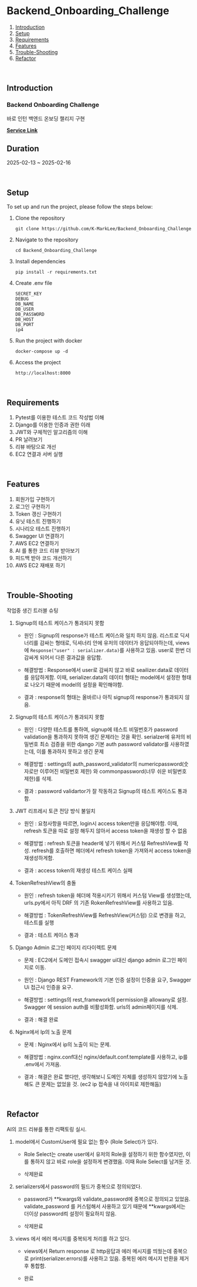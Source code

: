 # Backend_Onboarding_Challenge

1. [Introduction](#introduction)
2. [Setup](#setup)
3. [Requirements](#requirements)
4. [Features](#features)
5. [Trouble-Shooting](#trouble-shooting)
6. [Refactor](#refactor)
<br>

<a name="introduction"></a>
## Introduction
### Backend Onboarding Challenge
바로 인턴 백엔드 온보딩 챌리지 구현

**[Service Link](13.125.8.202)**

## Duration
2025-02-13 ~ 2025-02-16

<br>
<a name="setup"></a>

## Setup
To set up and run the project, please follow the steps below:

1. Clone the repository
    ```
    git clone https://github.com/K-MarkLee/Backend_Onboarding_Challenge
    ```

2. Navigate to the repository
    ```
    cd Backend_Onboarding_Challenge
    ```

3. Install dependencies
    ```
    pip install -r requirements.txt
    ```

4. Create .env file
    ```
    SECRET_KEY
    DEBUG
    DB_NAME 
    DB_USER 
    DB_PASSWORD         
    DB_HOST 
    DB_PORT 
    ip4 
    ```

5. Run the project with docker
    ```
    docker-compose up -d
    ```

6. Access the project
    ```
    http://localhost:8000
    ```

<br>
<a name="requirements"></a>

## Requirements
1. Pytest를 이용한 테스트 코드 작성법 이해
2. Django를 이용한 인증과 권한 이래
3. JWT와 구체적인 알고리즘의 이해
4. PR 날려보기
5. 리뷰 바탕으로 개선
6. EC2 연결과 서버 실행


<br>
<a name="features"></a>

## Features
1. 회원가입 구현하기
2. 로그인 구현하기
3. Token 갱신 구현하기
4. 유닛 테스트 진행하기
5. 시나리오 테스트 진행하기
6. Swagger UI 연결하기
7. AWS EC2 연결하기
8. AI 를 통한 코드 리뷰 받아보기
9. 피드백 받아 코드 개선하기
10. AWS EC2 재배포 하기

<br>


<a name="trouble-shooting"></a>

## Trouble-Shooting
작업중 생긴 트러블 슈팅

1. Signup의 테스트 케이스가 통과되지 못함
    - 원인 : Signup의 response가 테스트 케이스와 일치 하지 않음. 리스트로 딕셔너리를 감싸는 형태로, 딕셔너리 안에 유저의 데이터가 응답되야하는데, views에 `Response("user" : serializer.data)`를 사용하고 있음. user로 한번 더 감싸게 되어서 다른 결과값을 응답함.

    - 해결방법 : Response에서 user로 감싸지 않고 바로 seailizer.data로 데이터를 응답하게함. 이때, serializer.data의 데이터 형태는 model에서 설정한 형태로 나오기 때문에 model의 설정을 확인해야함.

    - 결과 : response의 형태는 올바르나 아직 signup의 response가 통과되지 않음.



2. Signup의 테스트 케이스가 통과되지 못함
    - 원인 : 다양한 테스트를 통하여, signup에 테스트 비밀번호가 password validation을 통과하지 못하여 생긴 문제라는 것을 확인. serialzer에 유저의 비밀번호 최소 검증을 위한 django 기본 auth password validator를 사용하였는데, 이를 통과하지 못하고 생긴 문제

    - 해결방법 : settings의 auth_password_validator의 numericpassword(숫자로만 이루어진 비밀번호 제한) 와 commonpassword(너무 쉬운 비밀번호 제한)를 삭제.

    - 결과 : password validartor가 잘 작동하고 Signup의 테스트 케이스도 통과함.

3. JWT 리프레시 토큰 전당 방식 불일치
    - 원인 : 요청사항을 따르면, login시 access token만을 응답해야함. 이때, refresh 토큰을 따로 설정 해두지 않아서 access token을 재생성 할 수 없음

    - 해결방법 : refresh 토큰을 header에 넣기 위해서 커스텀 RefreshView를 작성. refresh를 호출하면 헤더에서 refresh token을 가져와서 access token을 재생성하게함.

    - 결과 : access token의 재생성 테스트 케이스 실패

4. TokenRefreshView의 충돌
    - 원인 : refresh token을 헤더에 적용시키기 위해서 커스텀 View를 생성했는데, urls.py에서 아직 DRF 의 기존 RokenRefreshView를 사용하고 있음. 

    - 해결방법 : TokenRefreshView를 RefreshView(커스텀) 으로 변경을 하고, 테스트를 실행

    - 결과 : 테스트 케이스 통과

5. Django Admin 로그인 페이지 리다이렉트 문제
    - 문제 : EC2에서 도메인 접속시 swagger ui대신 django admin 로그인 페이지로 이동.
    - 원인 : Django REST Framework의 기본 인증 설정이 인증을 요구, Swagger Ui 접근시 인증을 요구. 

    - 해결방법 : settings의 rest_framework의 permission을 allowany로 설정. Swagger 에 session auth를 비활성화함. urls의 admin페이지를 삭제.

    - 결과 : 해결 완료

6. Nginx에서 Ip의 노출 문제
    - 문제 : Nginx에서 ip의 노출이 되는 문제.

    - 해결방법 : nginx.conf대신 nginx/default.conf.template를 사용하고, ip를 .env에서 가져옴.

    - 결과 : 해결은 완료 했다만, 생각해보니 도메인 자체를 생성하지 않았기에 노출 해도 큰 문제는 없었을 것. (ec2 ip 접속을 내 아이피로 제한해둠)


<br>

<a name = "refactor"></a>

## Refactor
AI의 코드 리뷰를 통한 리팩토링 실시.


1. model에서 CustomUser에 필요 없는 함수 (Role Select)가 있다.
    - Role Select는 create user에서 유저의 Role을 설정하기 위한 함수였지만, 이를 통하지 않고 바로 role을 설정하게 변경했음. 이때 Role Select를 남겨둔 것.

    - 삭제완료

2. serializers에서 password의 필드가 중복으로 정의되었다.
    - password가 **kwargs와 validate_password에 중복으로 정의되고 있었음. validate_password 를 커스텀해서 사용하고 있기 때문에 **kwargs에서는 더이상 password릐 설정이 필요하지 않음.

    - 삭제완료

3. views 에서 에러 메시지를 중복되게 처리를 하고 있다.
    - views에서 Return response 로 http응답과 에러 메시지를 띄웠는데 중복으로 print(serializer.errors)를 사용하고 있음. 중복된 에러 메시지 반환을 제거후 통합함.

    - 완료
